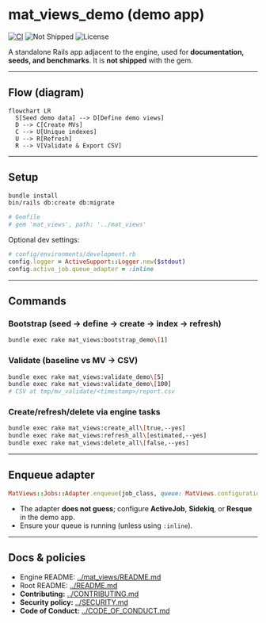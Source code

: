# mat_views_demo (demo app)

[![CI](https://github.com/Code-Vedas/rails_materialized_views/actions/workflows/ci.yml/badge.svg)](https://github.com/Code-Vedas/rails_materialized_views/actions/workflows/ci.yml)
![Not Shipped](https://img.shields.io/badge/shipping-NOT%20IN%20GEM-informational?style=flat-square)
![License](https://img.shields.io/badge/license-MIT-blue.svg?style=flat-square)

A standalone Rails app adjacent to the engine, used for **documentation, seeds, and benchmarks**. It is **not shipped** with the gem.

---

## Flow (diagram)

```mermaid
flowchart LR
  S[Seed demo data] --> D[Define demo views]
  D --> C[Create MVs]
  C --> U[Unique indexes]
  U --> R[Refresh]
  R --> V[Validate & Export CSV]
```

---

## Setup

```bash
bundle install
bin/rails db:create db:migrate

# Gemfile
# gem 'mat_views', path: '../mat_views'
```

Optional dev settings:

```ruby
# config/environments/development.rb
config.logger = ActiveSupport::Logger.new($stdout)
config.active_job.queue_adapter = :inline
```

---

## Commands

### Bootstrap (seed → define → create → index → refresh)

```bash
bundle exec rake mat_views:bootstrap_demo\[1]
```

### Validate (baseline vs MV → CSV)

```bash
bundle exec rake mat_views:validate_demo\[5]
bundle exec rake mat_views:validate_demo\[100]
# CSV at tmp/mv_validate/<timestamp>/report.csv
```

### Create/refresh/delete via engine tasks

```bash
bundle exec rake mat_views:create_all\[true,--yes]
bundle exec rake mat_views:refresh_all\[estimated,--yes]
bundle exec rake mat_views:delete_all\[false,--yes]
```

---

## Enqueue adapter

```ruby
MatViews::Jobs::Adapter.enqueue(job_class, queue: MatViews.configuration.job_queue, args: [...])
```

* The adapter **does not guess**; configure **ActiveJob**, **Sidekiq**, or **Resque** in the demo app.
* Ensure your queue is running (unless using `:inline`).

---

## Docs & policies

* Engine README: [../mat\_views/README.md](../mat_views/README.md)
* Root README: [../README.md](../README.md)
* **Contributing:** [../CONTRIBUTING.md](../CONTRIBUTING.md)
* **Security policy:** [../SECURITY.md](../SECURITY.md)
* **Code of Conduct:** [../CODE\_OF\_CONDUCT.md](../CODE_OF_CONDUCT.md)